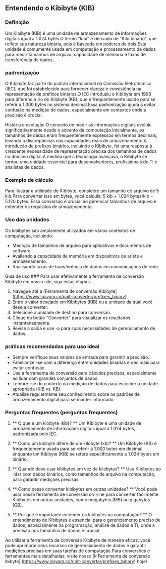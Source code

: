 ## Entendendo o Kibibyte (KIB)

### Definição
Um Kibibyte (KIB) é uma unidade de armazenamento de informações digitais igual a 1.024 bytes.O termo "kibi" é derivado de "Kilo binário", que reflete sua natureza binária, pois é baseada em poderes de dois.Esta unidade é comumente usada em computação e processamento de dados para medir tamanhos de arquivo, capacidade de memória e taxas de transferência de dados.

### padronização
O Kibibyte faz parte do padrão internacional da Comissão Eletrotécnica (IEC), que foi estabelecido para fornecer clareza e consistência na representação de prefixos binários.O IEC introduziu o Kibibyte em 1998 para diferenciá -lo do Kilobyte (KB), que é frequentemente usado para se referir a 1.000 bytes no sistema decimal.Essa padronização ajuda a evitar confusão na medição de dados, especialmente em contextos onde a precisão é crucial.

História e evolução
O conceito de medir as informações digitais evoluiu significativamente desde o advento da computação.Inicialmente, os tamanhos de dados eram frequentemente expressos em termos decimais, levando a discrepâncias nas capacidades reais de armazenamento.A introdução de prefixos binários, incluindo o Kibibyte, foi uma resposta à crescente necessidade de representação precisa dos tamanhos de dados no domínio digital.À medida que a tecnologia avançava, o Kibibyte se tornou uma unidade essencial para desenvolvedores, profissionais de TI e analistas de dados.

### Exemplo de cálculo
Para ilustrar a utilidade do Kibibyte, considere um tamanho de arquivo de 5 kib.Para converter isso em bytes, você calcula:
5 kib × 1.024 bytes/kib = 5.120 bytes.
Essa conversão é crucial ao gerenciar tamanhos de arquivo e entender os requisitos de armazenamento.

### Uso das unidades
Os kibibytes são amplamente utilizados em vários contextos de computação, incluindo:
- Medição de tamanhos de arquivo para aplicativos e documentos de software.
- Avaliando a capacidade de memória em dispositivos de aríete e armazenamento.
- Analisando taxas de transferência de dados em comunicações de rede.

Guia de uso ###
Para usar efetivamente a ferramenta de conversão Kibibyte em nosso site, siga estas etapas:
1. Navegue até a [Ferramenta de conversão Kibibyte] (https://www.inayam.co/unit-converter/prefixes_binary).
2. Entre o valor desejado em Kibibytes (KIB) ou a unidade da qual você deseja converter.
3. Selecione a unidade de destino para conversão.
4. Clique no botão "Converter" para visualizar os resultados instantaneamente.
5. Revise a saída e use -a para suas necessidades de gerenciamento de dados.

### práticas recomendadas para uso ideal
- Sempre verifique seus valores de entrada para garantir a precisão.
- Familiarize -se com a diferença entre unidades binárias e decimais para evitar confusão.
- Use a ferramenta de conversão para cálculos precisos, especialmente ao lidar com grandes conjuntos de dados.
- Lembre -se do contexto da medição de dados para escolher a unidade apropriada (KIB vs. KB).
- Atualize regularmente seu conhecimento sobre os padrões de armazenamento digital para se manter informado.

### Perguntas frequentes (perguntas frequentes)

1. ** O que é um kibibyte (kib)? **
Um Kibibyte é uma unidade de armazenamento de informações digitais igual a 1.024 bytes, padronizada pelo IEC.

2. ** Como um kibibyte difere de um kilobyte (kb)? **
Um Kilobyte (KB) é frequentemente usado para se referir a 1.000 bytes em decimal, enquanto um Kibibyte (KIB) se refere especificamente a 1.024 bytes em binário.

3. ** Quando devo usar kibibytes em vez de kilobytes? **
Use Kibibytes ao lidar com dados binários, como tamanhos de arquivo na computação, para garantir medições precisas.

4. ** Como posso converter kibibytes em outras unidades? **
Você pode usar nossa ferramenta de conversão on -line para converter facilmente Kibibytes em outras unidades, como megabytes (MB) ou gigabytes (GB).

5. ** Por que é importante entender os kibibytes na computação? **
O entendimento de Kibibytes é essencial para o gerenciamento preciso de dados, especialmente na programação, análise de dados e TI, onde a precisão nos tamanhos de dados é crucial.

Ao utilizar a ferramenta de conversão Kibibyte de maneira eficaz, você pode aprimorar seus recursos de gerenciamento de dados e garantir medições precisas em suas tarefas de computação.Para conversões e ferramentas mais detalhadas, visite nosso [k Ferramenta de conversão ibibyte] (https://www.inayam.co/unit-converter/prefixes_binary) hoje!